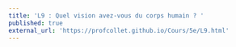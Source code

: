 ```yaml
---
title: 'L9 : Quel vision avez-vous du corps humain ? '
published: true
external_url: 'https://profcollet.github.io/Cours/5e/L9.html'
---
```


